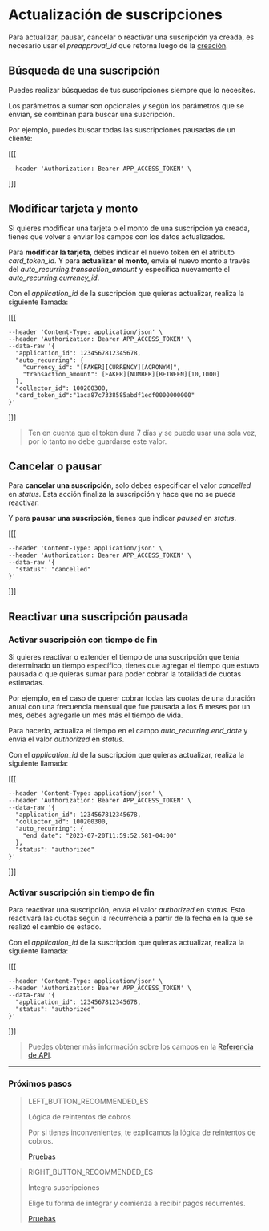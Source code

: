 
# Actualización de suscripciones

Para actualizar, pausar, cancelar o reactivar una suscripción ya creada, es necesario usar el _preapproval_id_ que retorna luego de la <a href="https://www.mercadopago[FAKER][URL][DOMAIN]/subscriptions/integration/" target="_blank">creación</a>. 

## Búsqueda de una suscripción

Puedes realizar búsquedas de tus suscripciones siempre que lo necesites. 

Los parámetros a sumar son opcionales y según los parámetros que se envían, se combinan para buscar una suscripción. 

Por ejemplo, puedes buscar todas las suscripciones pausadas de un cliente: 

[[[
```curl --location --request GET 'https://api.mercadopago.com/preapproval/search?status=paused&payer_email=[FAKER][INTERNET][FREE_EMAIL] \
--header 'Authorization: Bearer APP_ACCESS_TOKEN' \
```
]]]


## Modificar tarjeta y monto

Si quieres modificar una tarjeta o el monto de una suscripción ya creada, tienes que volver a enviar los campos con los datos actualizados.

Para __modificar la tarjeta__, debes indicar el nuevo token en el atributo _card_token_id_. Y para __actualizar el monto__, envía el nuevo monto a través del _auto_recurring.transaction_amount_ y específica nuevamente el _auto_recurring.currency_id_.

Con el _application_id_ de la suscripción que quieras actualizar, realiza la siguiente llamada: 

[[[
```curl --location --request PUT 'https://api.mercadopago.com/preapproval/<PREAPPROVAL_ID>' \
--header 'Content-Type: application/json' \
--header 'Authorization: Bearer APP_ACCESS_TOKEN' \
--data-raw '{
  "application_id": 1234567812345678,
  "auto_recurring": {
    "currency_id": "[FAKER][CURRENCY][ACRONYM]",
    "transaction_amount": [FAKER][NUMBER][BETWEEN][10,1000]
  },
  "collector_id": 100200300,
  "card_token_id":"1aca87c7338585abdf1edf0000000000"
}'
```
]]]

>Ten en cuenta que el token dura 7 días y se puede usar una sola vez, por lo tanto no debe guardarse este valor.

## Cancelar o pausar

Para __cancelar una suscripción__, solo debes especificar el valor _cancelled_ en _status_. Esta acción finaliza la suscripción y hace que no se pueda reactivar.

Y para __pausar una suscripción__, tienes que indicar _paused_ en _status_.

[[[
```curl --location --request PUT 'https://api.mercadopago.com/preapproval/<PREAPPROVAL_ID>' \
--header 'Content-Type: application/json' \
--header 'Authorization: Bearer APP_ACCESS_TOKEN' \
--data-raw '{
  "status": "cancelled"
}'
```
]]]

## Reactivar una suscripción pausada

### Activar suscripción con tiempo de fin

Si quieres reactivar o extender el tiempo de una suscripción que tenía determinado un tiempo específico, tienes que agregar el tiempo que estuvo pausada o que quieras sumar para poder cobrar la totalidad de cuotas estimadas. 

Por ejemplo, en el caso de querer cobrar todas las cuotas de una duración anual con una frecuencia mensual que fue pausada a los 6 meses por un mes, debes agregarle un mes más el tiempo de vida.

Para hacerlo, actualiza el tiempo en el campo _auto_recurring.end_date_ y envía el valor _authorized_ en _status_.

Con el _application_id_ de la suscripción que quieras actualizar, realiza la siguiente llamada: 


[[[
```curl --location --request PUT 'https://api.mercadopago.com/preapproval/<PREAPPROVAL_ID>' \
--header 'Content-Type: application/json' \
--header 'Authorization: Bearer APP_ACCESS_TOKEN' \
--data-raw '{
  "application_id": 1234567812345678,
  "collector_id": 100200300,
  "auto_recurring": {
    "end_date": "2023-07-20T11:59:52.581-04:00"
  },
  "status": "authorized"
}'
```
]]]

### Activar suscripción sin tiempo de fin

Para reactivar una suscripción, envía el valor _authorized_ en _status_. Esto reactivará las cuotas según la recurrencia a partir de la fecha en la que se realizó el cambio de estado.

Con el _application_id_ de la suscripción que quieras actualizar, realiza la siguiente llamada: 

[[[
```curl --location --request PUT 'https://api.mercadopago.com/preapproval/<PREAPPROVAL_ID>' \
--header 'Content-Type: application/json' \
--header 'Authorization: Bearer APP_ACCESS_TOKEN' \
--data-raw '{
  "application_id": 1234567812345678,
  "status": "authorized"
}'
```
]]]

>Puedes obtener más información sobre los campos en la <a href="https://www.mercadopago[FAKER][URL][DOMAIN]/developers/es/reference/" target="_blank">Referencia de API</a>.


------------
### Próximos pasos

> LEFT_BUTTON_RECOMMENDED_ES
>
> Lógica de reintentos de cobros
>
> Por si tienes inconvenientes, te explicamos la lógica de reintentos de cobros.
>
> [Pruebas](http://www.mercadopago[FAKER][URL][DOMAIN]/developers/es/guides/online-payments/subscriptions/payment-retry/)


> RIGHT_BUTTON_RECOMMENDED_ES
>
> Integra suscripciones
>
> Elige tu forma de integrar y comienza a recibir pagos recurrentes. 
>
> [Pruebas](http://www.mercadopago[FAKER][URL][DOMAIN]/developers/es/guides/online-payments/subscriptions/integration/)
